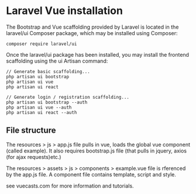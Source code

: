 Laravel Vue installation
=========================

The Bootstrap and Vue scaffolding provided by Laravel is located in the laravel/ui Composer package, which may be installed using Composer:
```
composer require laravel/ui
```
Once the laravel/ui package has been installed, you may install the frontend scaffolding using the ui Artisan command:

```
// Generate basic scaffolding...
php artisan ui bootstrap
php artisan ui vue
php artisan ui react

// Generate login / registration scaffolding...
php artisan ui bootstrap --auth
php artisan ui vue --auth
php artisan ui react --auth

```

File structure
---------------
The resources > js > app.js file pulls in vue, loads the global vue component (called example). It also requires bootstrap.js file (that pulls in jquery, axios (for ajax requests)etc.)

The resources > assets > js > components > example.vue file is rferenced by the app.js file. A component file contains template, script and style.

see vuecasts.com for more information and tutorials.



